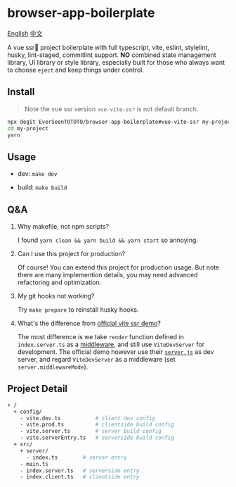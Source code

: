 # browser-app-boilerplate

[English](./README.md) [中文](./README-zh_CN.md)

A vue ssr🚀 project boilerplate with full typescript, vite, eslint, stylelint, husky, lint-staged, commitlint support. **NO** combined state management library, UI library or style library, especially built for those who always want to choose `eject` and keep things under control.

## Install

> Note the vue ssr version `vue-vite-ssr` is not default branch.

```bash
npx degit EverSeenTOTOTO/browser-app-boilerplate#vue-vite-ssr my-project
cd my-project
yarn
```

## Usage

+ dev: `make dev`

+ build: `make build`

## Q&A

1. Why makefile, not npm scripts?

    I found `yarn clean && yarn build && yarn start` so annoying.

2. Can I use this project for production?

    Of course! You can extend this project for production usage. But note there are many implemention details, you may need advanced refactoring and optimization.

3. My git hooks not working?

    Try `make prepare` to reinstall husky hooks.

4. What's the difference from [official vite ssr demo](https://github.com/vitejs/vite/tree/main/playground/ssr-vue)?

    The most difference is we take `render` function defined in `index.server.ts` as a [middleware](./config/vite.dev.ts), and still use `ViteDevServer` for development.
    The official demo however use their [`server.js`](https://github.com/vitejs/vite/blob/main/playground/ssr-vue/server.js) as dev server, and regard `ViteDevServer` as a middleware (set `server.middlewareMode`).

## Project Detail

```bash
+ /
  + config/
    - vite.dev.ts           # client dev config
    - vite.prod.ts          # clientside build config
    - vite.server.ts        # server build config
    - vite.serverEntry.ts   # serverside build config
  + src/
    + server/
      - index.ts        # server entry
    - main.ts
    - index.server.ts   # serverside entry
    - index.client.ts   # clientside entry
```
